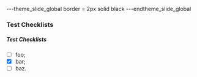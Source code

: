 ---theme_slide_global
border = 2px solid black
---endtheme_slide_global

### Test Checklists

##### Test Checklists

* [ ] foo;
* [x] bar;
* [ ] baz.
